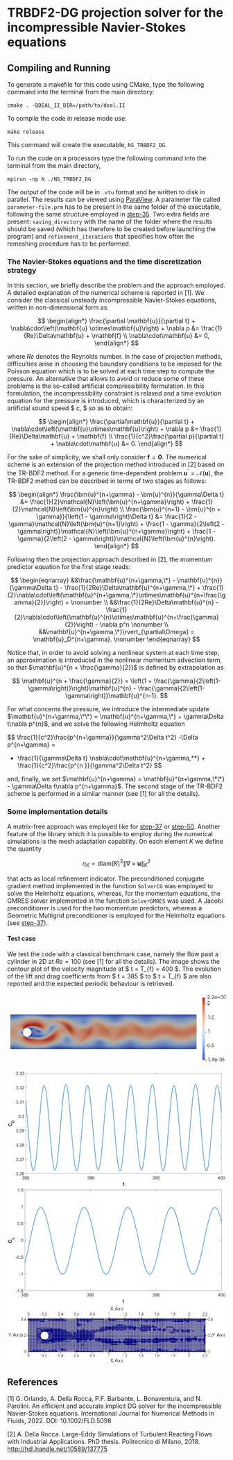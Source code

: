 # TRBDF2-DG projection solver for the incompressible Navier-Stokes equations

## Compiling and Running
To generate a makefile for this code using CMake, type the following command into the terminal from the main directory:

	cmake . -DDEAL_II_DIR=/path/to/deal.II

To compile the code in release mode use:

	make release

This command will create the executable, <code>NS_TRBDF2_DG</code>.

To run the code on <code>N</code> processors type the following command into the terminal from the main directory,

	mpirun -np N ./NS_TRBDF2_DG

The output of the code will be in <code>.vtu</code> format and be written to disk in parallel. The results can be viewed using <a href="http://www.paraview.org/">ParaView</a>. A parameter file called <code>parameter-file.prm</code> has to be present in
the same folder of the executable, following the same structure employed in <a href="https://www.dealii.org/current/doxygen/deal.II/step_35.html">step-35</a>. Two extra fields are present: <code>saving_directory</code> with the name of the folder where the results should be saved (which has therefore to be created before launching the program) and <code>refinement_iterations</code> that specifies how often the remeshing procedure has to be performed.


### The Navier-Stokes equations and the time discretization strategy ###

In this section, we briefly describe the problem and the approach employed. A detailed explanation of the numerical scheme is reported in [1]. We consider the classical unsteady incompressible Navier-Stokes equations, written in non-dimensional form as:

$$
\begin{align*}
\frac{\partial \mathbf{u}}{\partial t} + \nabla\cdot\left(\mathbf{u} \otimes\mathbf{u}\right) + \nabla p &= \frac{1}{Re}\Delta\mathbf{u} + \mathbf{f} \\
\nabla\cdot\mathbf{u} &= 0,   
\end{align*}
$$

where $Re$ denotes the Reynolds number. In the case of projection methods, difficulties arise in choosing the boundary conditions to be imposed for the Poisson equation which is to be solved at each time step to compute the pressure. An alternative that allows to avoid or reduce some of these problems is the so-called artificial compressibility formulation. In this formulation, the incompressibility constraint is relaxed and a time evolution equation for the pressure is introduced, which is characterized by an artificial sound speed $ c, $ so as to obtain:

$$
\begin{align*}
\frac{\partial\mathbf{u}}{\partial t} + \nabla\cdot\left(\mathbf{u}\otimes\mathbf{u}\right) + \nabla p &= \frac{1}{Re}\Delta\mathbf{u} + \mathbf{f} \\
\frac{1}{c^2}\frac{\partial p}{\partial t} + \nabla\cdot\mathbf{u} &= 0.   
\end{align*}
$$

For the sake of simplicity, we shall only consider $\mathbf{f} = \mathbf{0}$. The numerical scheme is an extension of the projection method introduced in [2] based on the TR-BDF2 method. For a generic time-dependent problem $\bm{u}^{'} = \mathcal{N}(\bm{u})$, the TR-BDF2 method can be described in terms of two stages as follows:

$$
\begin{align*}
\frac{\bm{u}^{n+\gamma} - \bm{u}^{n}}{\gamma\Delta t} &= \frac{1}{2}\mathcal{N}\left(\bm{u}^{n+\gamma}\right) + \frac{1}{2}\mathcal{N}\left(\bm{u}^{n}\right) \\
\frac{\bm{u}^{n+1} - \bm{u}^{n + \gamma}}{\left(1 - \gamma\right)\Delta t} &= \frac{1}{2 - \gamma}\mathcal{N}\left(\bm{u}^{n+1}\right) + \frac{1 - \gamma}{2\left(2 - \gamma\right)}\mathcal{N}\left(\bm{u}^{n+\gamma}\right) + \frac{1 - \gamma}{2\left(2 - \gamma\right)}\mathcal{N}\left(\bm{u}^{n}\right).
\end{align*}
$$

Following then the projection approach described in [2], the momentum predictor equation for the first stage reads:

$$
\begin{eqnarray}
&&\frac{\mathbf{u}^{n+\gamma,\*} - \mathbf{u}^{n}}{\gamma\Delta t} - \frac{1}{2Re}\Delta\mathbf{u}^{n+\gamma,\*} + \frac{1}{2}\nabla\cdot\left(\mathbf{u}^{n+\gamma,\*}\otimes\mathbf{u}^{n+\frac{\gamma}{2}}\right) = \nonumber \\
&&\frac{1}{2Re}\Delta\mathbf{u}^{n} - \frac{1}{2}\nabla\cdot\left(\mathbf{u}^{n}\otimes\mathbf{u}^{n+\frac{\gamma}{2}}\right) - \nabla p^n \nonumber \\
&&\mathbf{u}^{n+\gamma,\*}\rvert_{\partial\Omega} = \mathbf{u}_D^{n+\gamma}. \nonumber
\end{eqnarray}
$$

Notice that, in order to avoid solving a nonlinear system at each time step, an approximation is introduced in the nonlinear momentum advection term, so that $\mathbf{u}^{n + \frac{\gamma}{2}}$ is defined by extrapolation as

$$
\mathbf{u}^{n + \frac{\gamma}{2}} = \left(1 + \frac{\gamma}{2\left(1-\gamma\right)}\right)\mathbf{u}^{n} - \frac{\gamma}{2\left(1-\gamma\right)}\mathbf{u}^{n-1}.
$$

For what concerns the pressure, we introduce the intermediate update
$\mathbf{u}^{n+\gamma,\*\*} = \mathbf{u}^{n+\gamma,\*} + \gamma\Delta t\nabla  p^{n}$, and we solve the following Helmholtz equation

$$
\frac{1}{c^2}\frac{p^{n+\gamma}}{\gamma^2\Delta t^2} -\Delta p^{n+\gamma} =
- \frac{1}{\gamma\Delta t} \nabla\cdot\mathbf{u}^{n+\gamma,\*\*}  + \frac{1}{c^2}\frac{p^{n }}{\gamma^2\Delta t^2}
$$

and, finally, we set $\mathbf{u}^{n+\gamma} = \mathbf{u}^{n+\gamma,\*\*} - \gamma\Delta t\nabla  p^{n+\gamma}$.
The second stage of the TR-BDF2 scheme is performed in a similar manner (see [1] for all the details).

### Some implementation details ###

A matrix-free approach was employed like for <a href="https://www.dealii.org/current/doxygen/deal.II/step_37.html">step-37</a> or <a href="https://www.dealii.org/current/doxygen/deal.II/step_50.html">step-50</a>. Another feature of the library which it is possible to employ during the numerical simulations is the mesh adaptation capability. On each element $K$ we define the quantity

$$
\eta_K = \text{diam}(K)^2\left\|\nabla \times \mathbf{u}\right\|^2_K
$$

that acts as local refinement indicator. The preconditioned conjugate gradient method implemented in the function <code>SolverCG</code> was employed to solve the Helmholtz equations, whereas, for the momentum equations, the GMRES solver
implemented in the function <code>SolverGMRES</code> was used.
A Jacobi preconditioner is used for the two momentum predictors, whereas a Geometric Multigrid preconditioner is employed for the Helmholtz equations (see <a href="https://www.dealii.org/current/doxygen/deal.II/step_37.html">step-37</a>).

#### Test case ####

We test the code with a classical benchmark case, namely the flow past a cylinder in 2D at $Re = 100$ (see [1] for all the details). The image shows the contour plot of the velocity magnitude at $ t = T_{f} = 400 $. The evolution of the lift and drag coefficients from $ t = 385 $ to $ t = T_{f} $ are also reported and the expected periodic behaviour is retrieved.

![contour](./doc/velocity_magnitude.png)

![drag](./doc/drag.png) ![lift](./doc/lift.png)
![adaptive grid](./doc/adaptive_mesh.png)

## References ##

[1] G. Orlando, A. Della Rocca, P.F. Barbante, L. Bonaventura, and
N. Parolini. An efficient and accurate implicit DG solver for the incompressible Navier-Stokes equations. International Journal for Numerical Methods in Fluids, 2022. DOI: 10.1002/FLD.5098

[2] A. Della Rocca. Large-Eddy Simulations of Turbulent Reacting Flows with Industrial Applications. PhD thesis. Politecnico di Milano, 2018. http://hdl.handle.net/10589/137775
